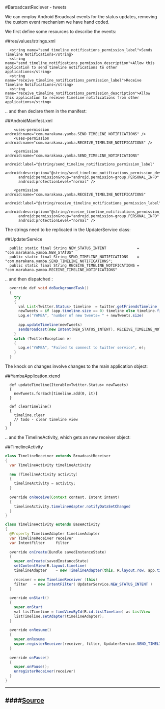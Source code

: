 #BaroadcastReciever - tweets

We can employ Android Broadcast events for the status updates, removing the custom event mechanism we have hand coded.

We first define some resources to describe the events:

##res/values/strings.xml

~~~
  <string name="send_timeline_notifications_permission_label">Sends Timeline Notifications</string>
  <string name="send_timeline_notifications_permission_description">Allow this application to send timeline notifications to other applications</string>
  <string name="receive_timeline_notifications_permission_label">Receive Timeline Notifications</string>
  <string name="receive_timeline_notifications_permission_description">Allow this application to receive timeline notifications from other applications</string>
~~~

.. and then declare them in the manifest:

##AndroidManifest.xml

~~~
    <uses-permission android:name="com.marakana.yamba.SEND_TIMELINE_NOTIFICATIONS" />
    <uses-permission android:name="com.marakana.yamba.RECEIVE_TIMELINE_NOTIFICATIONS" />
    
    <permission android:name="com.marakana.yamba.SEND_TIMELINE_NOTIFICATIONS"
      android:label="@string/send_timeline_notifications_permission_label"
      android:description="@string/send_timeline_notifications_permission_description"
      android:permissionGroup="android.permission-group.PERSONAL_INFO"
      android:protectionLevel="normal" />

    <permission android:name="com.marakana.yamba.RECEIVE_TIMELINE_NOTIFICATIONS"
      android:label="@string/receive_timeline_notifications_permission_label"
      android:description="@string/receive_timeline_notifications_permission_description"
      android:permissionGroup="android.permission-group.PERSONAL_INFO"
      android:protectionLevel="normal" />  
~~~

The strings need to be replicated in the UpdaterService class:

##UpdaterService

~~~
  public static final String NEW_STATUS_INTENT              = "com.marakana.yamba.NEW_STATUS"
  public static final String SEND_TIMELINE_NOTIFICATIONS    = "com.marakana.yamba.SEND_TIMELINE_NOTIFICATIONS";
  public static final String RECEIVE_TIMELINE_NOTIFICATIONS = "com.marakana.yamba.RECEIVE_TIMELINE_NOTIFICATIONS"
~~~

.. and then dispatched :

~~~java
  override def void doBackgroundTask()
  {
    try
    {
      val List<Twitter.Status> timeline  = twitter.getFriendsTimeline
      newTweets = if (app.timeline.size == 0) timeline else timeline.filter [it.id > app.timeline.get(0).id]
      Log.e("YAMBA", "number of new tweets= " + newTweets.size)      
      
      app.updateTimeline(newTweets)
      sendBroadcast(new Intent(NEW_STATUS_INTENT), RECEIVE_TIMELINE_NOTIFICATIONS);      
    }
    catch (TwitterException e)
    {
      Log.e("YAMBA", "Failed to connect to twitter service", e); 
    }
  }
~~~

The knock on changes involve changes to the main application object:

##YambaApplication.xtend

~~~
  def updateTimeline(Iterable<Twitter.Status> newTweets)
  {
    newTweets.forEach[timeline.add(0, it)]
  }
  
  def clearTimeline()
  {
    timeline.clear
    // todo - clear timeline view
  }
}
~~~

.. and the TimelineActivity, which gets an new receiver object:

##TimelineActivity

~~~java
class TimelineReceiver extends BroadcastReceiver
{
  var TimelineActivity timelineActivity
  
  new (TimelineActivity activity)
  {
  	timelineActivity = activity;
  }
  
  override onReceive(Context context, Intent intent) 
  {
  	timelineActivity.timelineAdapter.notifyDataSetChanged
  }
} 

class TimelineActivity extends BaseActivity
{  
  @Property TimelineAdapter timelineAdapter
  var TimelineReceiver receiver
  var IntentFilter     filter
  
  override onCreate(Bundle savedInstanceState)
  {
    super.onCreate(savedInstanceState)
    setContentView(R.layout.timeline)
    timelineAdapter    = new TimelineAdapter(this, R.layout.row, app.timeline)
    
    receiver = new TimelineReceiver (this)
    filter   = new IntentFilter( UpdaterService.NEW_STATUS_INTENT )
  }
   
  override onStart()
  { 
    super.onStart    
    val listTimeline = findViewById(R.id.listTimeline) as ListView
    listTimeline.setAdapter(timelineAdapter);
  }
  
  override onResume()
  {
  	super.onResume
    super.registerReceiver(receiver, filter, UpdaterService.SEND_TIMELINE_NOTIFICATIONS, null);
  }
  
  override onPause() 
  {
    super.onPause();
    unregisterReceiver(receiver) 
  }
}
~~~

---
####[Source](https://github.com/edeleastar/yambax/commit/7e3b107c6d33b759924c08711cdde46fdecc6284)
---


